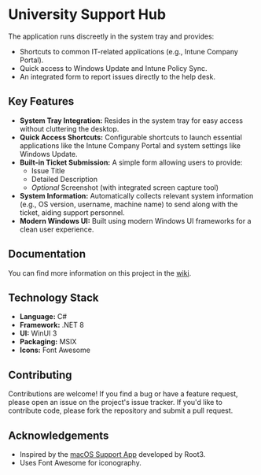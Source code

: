 # University Support Hub

The application runs discreetly in the system tray and provides:
* Shortcuts to common IT-related applications (e.g., Intune Company Portal).
* Quick access to Windows Update and Intune Policy Sync.
* An integrated form to report issues directly to the help desk.

## Key Features

* **System Tray Integration:** Resides in the system tray for easy access without cluttering the desktop.
* **Quick Access Shortcuts:** Configurable shortcuts to launch essential applications like the Intune Company Portal and system settings like Windows Update.
* **Built-in Ticket Submission:** A simple form allowing users to provide:
    * Issue Title
    * Detailed Description
    * *Optional* Screenshot (with integrated screen capture tool)
* **System Information:** Automatically collects relevant system information (e.g., OS version, username, machine name) to send along with the ticket, aiding support personnel.
* **Modern Windows UI:** Built using modern Windows UI frameworks for a clean user experience.

## Documentation

You can find more information on this project in the [wiki](../../wiki).

## Technology Stack

* **Language:** C#
* **Framework:** .NET 8
* **UI:** WinUI 3
* **Packaging:** MSIX
* **Icons:** Font Awesome

## Contributing

Contributions are welcome! If you find a bug or have a feature request, please open an issue on the project's issue tracker. If you'd like to contribute code, please fork the repository and submit a pull request.

## Acknowledgements

* Inspired by the [macOS Support App](https://github.com/root3nl/SupportApp) developed by Root3.
* Uses Font Awesome for iconography.

